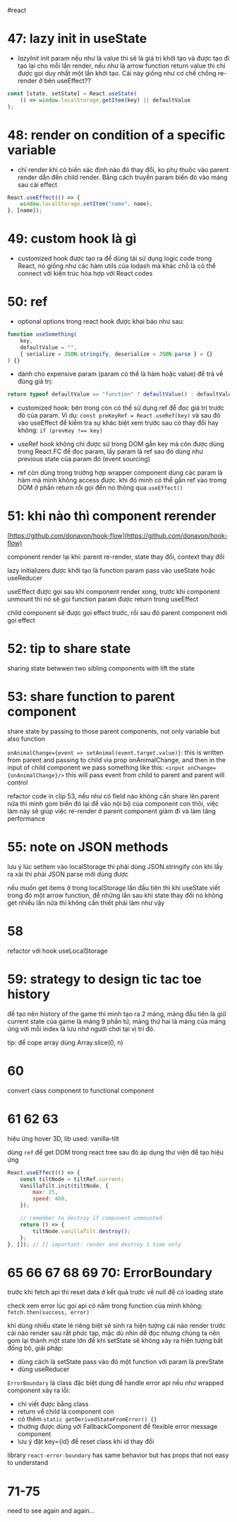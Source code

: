 #react

# 47: lazy init in useState

- _lazyInit_ init param nếu như là value thì sẽ là giá trị khởi tạo và được tạo đi tạo lại cho mỗi lần render, nếu như là arrow function return value thì chỉ được gọi duy nhất một lần khởi tạo. Cái này giống như cơ chế chống re-render ở bên useEffect??

```javascript
const [state, setState] = React.useState(
	() => window.localStorage.getItem(key) || defaultValue
);
```

# 48: render on condition of a specific variable

- chỉ render khi có biến xác định nào đó thay đổi, ko phụ thuộc vào parent render dẫn đến child render. Bằng cách truyền param biến đó vào mảng sau cái effect

```javascript
React.useEffect(() => {
	window.localStorage.setItem("name", name);
}, [name]);
```

# 49: custom hook là gì

- customized hook được tạo ra để dùng tái sử dụng logic code trong React, nó giống như các hàm utils của lodash mà khác chỗ là có thể connect với kiến trúc hòa hợp với React codes

# 50: ref

- optional options trong react hook được khai báo như sau:

```javascript
function useSomething(
	key,
	defaultValue = "",
	{ serialize = JSON.stringify, deserialize = JSON.parse } = {}
) {}
```

- dành cho expensive param (param có thể là hàm hoặc value) để trả về đúng giá trị:

```javascript
return typeof defaultValue == "function" ? defaultValue() : defaultValue;
```

- customized hook: bên trong còn có thể sử dụng ref để đọc giá trị trước đó của param. Ví dụ: `const preKeyRef = React.useRef(key)` và sau đó vào useEffect để kiểm tra sự khác biệt xem trước sau có thay đổi hay không: `if (prevKey !== key)`

- useRef hook không chỉ được sử trong DOM gắn key mà còn được dùng trong React.FC để đọc param, lấy param là ref sau đó dùng như previous state của param đó (event sourcing)

- ref còn dùng trong trường hợp wrapper component dùng các param là hàm mà mình không access được. khi đó mình có thể gắn ref vào tromg DOM ở phần return rồi gọi đến nó thông qua `useEffect()`

# 51: khi nào thì component rerender

[https://github.com/donavon/hook-flow](https://github.com/donavon/hook-flow)

component render lại khi: parent re-render, state thay đổi, context thay đổi

lazy initializers được khởi tạo là function param pass vào useState hoặc useReducer

useEffect được gọi sau khi component render xong, trước khi component unmount thì nó sẽ gọi function param được return trong useEffect

child component sẽ được gọi effect trước, rồi sau đó parent component mới gọi effect

# 52: tip to share state

sharing state betwwen two sibling components with lift the state

# 53: share function to parent component

share state by passing to those parent components, not only variable but also function

`onAnimalChange={event => setAnimal(event.target.value)}`: this is written from parent and passing to child via prop onAnimalChange, and then in the input of child component we pass something like this: `<input onChange={onAnimalChange}/>` this will pass event from child to parent and parent will control

refactor code in clip 53, nếu như có field nào không cần share lên parent nữa thì mình gom biến đó lại để vào nội bộ của component con thôi, việc làm này sẽ giúp việc re-render ở parent component giảm đi và làm tăng performance

# 55: note on JSON methods

lưu ý lúc setItem vào localStorage thì phải dùng JSON.stringify còn khi lấy ra xài thì phải JSON parse mới dùng được

nếu muốn get items ở trong localStorage lần đầu tiên thì khi useState viết trong đó một arrow function, để những lần sau khi state thay đổi nó không get nhiều lần nữa thì không cần thiết phải làm như vậy

# 58

refactor với hook useLocalStorage

# 59: strategy to design tic tac toe history

để tạo nên history of the game thì mình tạo ra 2 mảng, mảng đầu tiên là giữ current state của game là mảng 9 phần tử, mảng thứ hai là mảng của mảng ứng với mỗi index là lưu nhớ người chơi tại vị trí đó.

tip: để cope array dùng Array.slice(0, n)

# 60

convert class component to functional component

# 61 62 63

hiệu ứng hover 3D, lib used: vanilla-tilt

dùng `ref` để get DOM trong react tree sau đó áp dụng thư viện để tạo hiệu ứng

```javascript
React.useEffect(() => {
	const tiltNode = tiltRef.current;
	VanillaTilt.init(tiltNode, {
		max: 25,
		speed: 400,
	});

	// remember to destroy if component unmounted
	return () => {
		tiltNode.vanillaTilt.destroy();
	};
}, []); // [] important: render and destroy 1 time only
```

# 65 66 67 68 69 70: ErrorBoundary

trước khi fetch api thì reset data ở kết quả trước về null để có loading state

check xem error lúc gọi api có nằm trong function của mình không: `fetch.then(success, error)`

khi dùng nhiều state lẻ riêng biệt sẽ sinh ra hiện tượng cái nào render trước cái nào render sau rất phức tạp, mặc dù nhìn dễ đọc nhưng chúng ta nên gom lại thành một state lớn để khi setState sẽ không xảy ra hiện tượng bất đồng bộ, giải pháp:

- dùng cách là setState pass vào đó một function với param là prevState
- dùng useReducer

`ErrorBoundary` là class đặc biệt dùng để handle error api nếu như wrapped component xảy ra lỗi:

- chỉ viết được bằng class
- return về child là component con
- có thêm `static getDerivedStateFromError() {}`
- thường được dùng với FallbackComponent để flexible error message component
- lưu ý đặt key={id} để reset class khi id thay đổi

library `react-error-boundary` has same behavior but has props that not easy to understand

# 71-75

need to see again and again...
